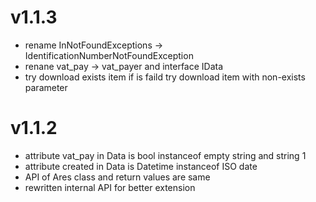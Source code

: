 v1.1.3
======
- rename InNotFoundExceptions -> IdentificationNumberNotFoundException
- renane vat_pay -> vat_payer and interface IData
- try download exists item if is faild try download item with non-exists parameter

v1.1.2
======
- attribute vat_pay in Data is bool instanceof empty string and string 1
- attribute created in Data is Datetime instanceof ISO date
- API of Ares class and return values are same
- rewritten internal API for better extension
